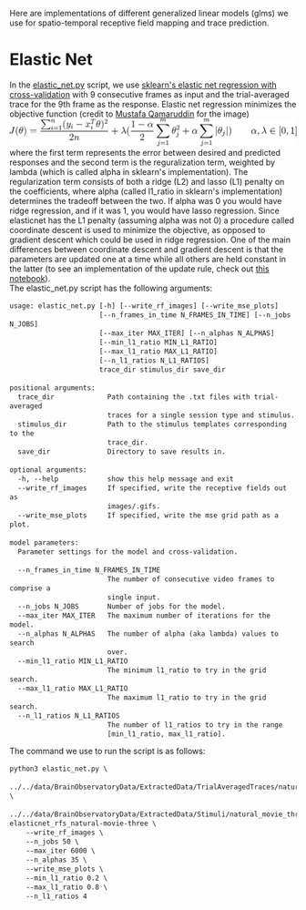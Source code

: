 Here are implementations of different generalized linear models (glms) we use for spatio-temporal receptive field mapping and trace prediction. 

# Elastic Net 
In the [elastic_net.py](https://github.com/MichaelTeti/NEMO/blob/main/experiments/glms/elastic_net.py) script, we use [sklearn's elastic net regression with cross-validation](https://scikit-learn.org/stable/modules/generated/sklearn.linear_model.ElasticNetCV.html) with 9 consecutive frames as input and the trial-averaged trace for the 9th frame as the response. Elastic net regression minimizes the objective function (credit to [Mustafa Qamaruddin](https://medium.com/sci-net/cross-validation-strategies-for-time-series-forecasting-9e6cfab91f60) for the image) ![elasticnet_obj](https://github.com/MichaelTeti/NEMO/blob/main/experiments/glms/figures/elasticnet_obj.png) where the first term represents the error between desired and 
predicted responses and the second term is the reguralization term, weighted by lambda (which is called alpha in sklearn's implementation). The regularization
term consists of both a ridge (L2) and lasso (L1) penalty on the coefficients, where alpha (called l1_ratio in sklearn's implementation) determines the tradeoff
between the two. If alpha was 0 you would have ridge regression, and if it was 1, you would have lasso regression. Since elasticnet has the L1 penalty (assuming 
alpha was not 0) a procedure called coordinate descent is used to minimize the objective, as opposed to gradient descent which could be used in ridge regression. 
One of the main differences between coordinate descent and gradient descent is that the parameters are updated one at a time while all others are held constant
in the latter (to see an implementation of the update rule, check out [this notebook](https://github.com/MichaelTeti/CAP5625/blob/main/CAP5625_Assignment2_ElasticNet_CoordinateDescent.ipynb)).  
The elastic_net.py script has the following arguments:
```
usage: elastic_net.py [-h] [--write_rf_images] [--write_mse_plots]
                      [--n_frames_in_time N_FRAMES_IN_TIME] [--n_jobs N_JOBS]
                      [--max_iter MAX_ITER] [--n_alphas N_ALPHAS]
                      [--min_l1_ratio MIN_L1_RATIO]
                      [--max_l1_ratio MAX_L1_RATIO]
                      [--n_l1_ratios N_L1_RATIOS]
                      trace_dir stimulus_dir save_dir

positional arguments:
  trace_dir             Path containing the .txt files with trial-averaged
                        traces for a single session type and stimulus.
  stimulus_dir          Path to the stimulus templates corresponding to the
                        trace_dir.
  save_dir              Directory to save results in.

optional arguments:
  -h, --help            show this help message and exit
  --write_rf_images     If specified, write the receptive fields out as
                        images/.gifs.
  --write_mse_plots     If specified, write the mse grid path as a plot.

model parameters:
  Parameter settings for the model and cross-validation.

  --n_frames_in_time N_FRAMES_IN_TIME
                        The number of consecutive video frames to comprise a
                        single input.
  --n_jobs N_JOBS       Number of jobs for the model.
  --max_iter MAX_ITER   The maximum number of iterations for the model.
  --n_alphas N_ALPHAS   The number of alpha (aka lambda) values to search
                        over.
  --min_l1_ratio MIN_L1_RATIO
                        The minimum l1_ratio to try in the grid search.
  --max_l1_ratio MAX_L1_RATIO
                        The maximum l1_ratio to try in the grid search.
  --n_l1_ratios N_L1_RATIOS
                        The number of l1_ratios to try in the range
                        [min_l1_ratio, max_l1_ratio].
``` 
The command we use to run the script is as follows:
```
python3 elastic_net.py \
    ../../data/BrainObservatoryData/ExtractedData/TrialAveragedTraces/natural_movie_three/three_session_A/ \
    ../../data/BrainObservatoryData/ExtractedData/Stimuli/natural_movie_three_resized/ elasticnet_rfs_natural-movie-three \
    --write_rf_images \
    --n_jobs 50 \
    --max_iter 6000 \
    --n_alphas 35 \
    --write_mse_plots \
    --min_l1_ratio 0.2 \
    --max_l1_ratio 0.8 \
    --n_l1_ratios 4
```
